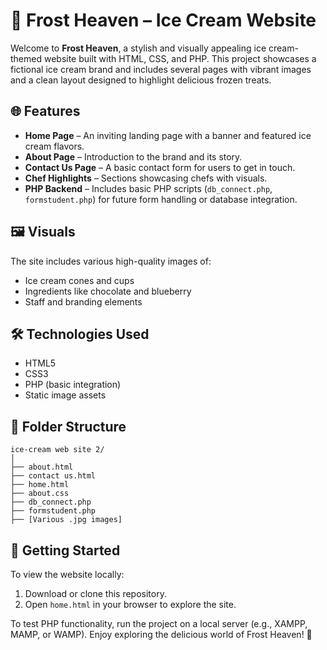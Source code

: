 # 🍦 Frost Heaven – Ice Cream Website

Welcome to **Frost Heaven**, a stylish and visually appealing ice cream-themed website built with HTML, CSS, and PHP. This project showcases a fictional ice cream brand and includes several pages with vibrant images and a clean layout designed to highlight delicious frozen treats.

## 🌐 Features

- **Home Page** – An inviting landing page with a banner and featured ice cream flavors.
- **About Page** – Introduction to the brand and its story.
- **Contact Us Page** – A basic contact form for users to get in touch.
- **Chef Highlights** – Sections showcasing chefs with visuals.
- **PHP Backend** – Includes basic PHP scripts (`db_connect.php`, `formstudent.php`) for future form handling or database integration.

## 🖼️ Visuals

The site includes various high-quality images of:
- Ice cream cones and cups
- Ingredients like chocolate and blueberry
- Staff and branding elements

## 🛠️ Technologies Used

- HTML5
- CSS3
- PHP (basic integration)
- Static image assets

## 📁 Folder Structure

```
ice-cream web site 2/
│
├── about.html
├── contact us.html
├── home.html
├── about.css
├── db_connect.php
├── formstudent.php
├── [Various .jpg images]
```

## 🚀 Getting Started

To view the website locally:
1. Download or clone this repository.
2. Open `home.html` in your browser to explore the site.

To test PHP functionality, run the project on a local server (e.g., XAMPP, MAMP, or WAMP).
Enjoy exploring the delicious world of Frost Heaven! 🍨
